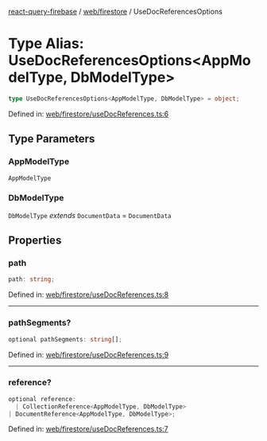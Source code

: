 [react-query-firebase](../../../modules.md) / [web/firestore](../index.md) / UseDocReferencesOptions

# Type Alias: UseDocReferencesOptions\<AppModelType, DbModelType\>

```ts
type UseDocReferencesOptions<AppModelType, DbModelType> = object;
```

Defined in: [web/firestore/useDocReferences.ts:6](https://github.com/vpishuk/react-query-firebase/blob/10e2945f75363a784c3dfc0e90b9f7a489dcc848/web/firestore/useDocReferences.ts#L6)

## Type Parameters

### AppModelType

`AppModelType`

### DbModelType

`DbModelType` *extends* `DocumentData` = `DocumentData`

## Properties

### path

```ts
path: string;
```

Defined in: [web/firestore/useDocReferences.ts:8](https://github.com/vpishuk/react-query-firebase/blob/10e2945f75363a784c3dfc0e90b9f7a489dcc848/web/firestore/useDocReferences.ts#L8)

***

### pathSegments?

```ts
optional pathSegments: string[];
```

Defined in: [web/firestore/useDocReferences.ts:9](https://github.com/vpishuk/react-query-firebase/blob/10e2945f75363a784c3dfc0e90b9f7a489dcc848/web/firestore/useDocReferences.ts#L9)

***

### reference?

```ts
optional reference: 
  | CollectionReference<AppModelType, DbModelType>
| DocumentReference<AppModelType, DbModelType>;
```

Defined in: [web/firestore/useDocReferences.ts:7](https://github.com/vpishuk/react-query-firebase/blob/10e2945f75363a784c3dfc0e90b9f7a489dcc848/web/firestore/useDocReferences.ts#L7)
